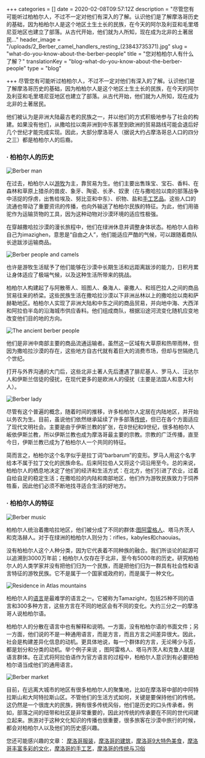 +++
categories = []
date = 2020-02-08T09:57:12Z
description = "尽管您有可能听过柏柏尔人，不过不一定对他们有深入的了解。认识他们是了解摩洛哥历史的基础，因为柏柏尔人是这个地区土生土长的民族，在今天的阿尔及利亚和毛里塔尼亚地区也建立了部落。从古代开始，他们就为人所知，现在成为北非的土著居民..."
header_image = "/uploads/2_Berber_camel_handlers_resting_(23843735371).jpg"
slug = "what-do-you-know-about-the-berber-people"
title = "您对柏柏尔人有什么了解？"
translationKey = "blog-what-do-you-know-about-the-berber-people"
type = "blog"

+++
尽管您有可能听过柏柏尔人，不过不一定对他们有深入的了解。认识他们是了解摩洛哥历史的基础，因为柏柏尔人是这个地区土生土长的民族，在今天的阿尔及利亚和毛里塔尼亚地区也建立了部落。从古代开始，他们就为人所知，现在成为北非的土著居民。

他们被认为是非洲大陆最古老的民族之一，并以他们的方式积极地参与了社会的构建。如果没有他们，从撒哈拉以南非洲到中东甚至到欧洲的贸易路线可能会退后好几个世纪才能完成实现。因此，大部分摩洛哥人（据说大约占摩洛哥总人口的四分之三）都是柏柏尔人的后裔。

### · **柏柏尔人的历史**

![Berber man](/uploads/berber14879486401_83b0b99321_b.jpg "Berber man")

在过去，柏柏尔人以[游牧](/zh/blog/nomads-in-morocco/ "摩洛哥游牧民族")为主，靠贸易为生。他们主要出售珠宝、宝石、香料、在森林和草原上猎杀的兽皮、象牙、陶瓷、长矛、奴隶（在与撒哈拉以南的部落战争中活捉的俘虏，出售给埃及、努比亚和中东）、织物、盐和[手工艺品](/zh/blog/crafts-of-morocco/ "手工艺品")。这些人口的流通也带动了重要资讯的传播，也向外输送了柏柏尔民族的特征。为此，他们用骆驼作为运输货物的工具，因为这种动物对沙漠环境的适应性极强。

在穿越撒哈拉沙漠的漫长旅程中，他们在绿洲休息并调整身体状态。柏柏尔人自称自己为imazighen，意思是“自由之人”，他们能适应严酷的气候，可以跟随着商队长途跋涉运输商品。

![Berber people and camels](/uploads/1581154572863.jpg "Berber people and camels")

也许是游牧生活赋予了他们能够在沙漠中长期生活和远距离跋涉的能力，日积月累让身体适应了极端气候，以及这种生活所带来的挑战。

柏柏尔人构建起了与阿散蒂人、班图人、桑海人、豪撒人、和班巴拉人之间的商品贸易往来的桥梁。这些民族生活在撒哈拉沙漠以下非洲丛林以上的撒哈拉以南和萨赫勒地区。柏柏尔人实现了非洲大陆和中东之间的商品贸易，并向地中海、大西洋和阿拉伯半岛的沿海城市供应香料。他们组成商队，根据沿途河流变化随机应变地改变他们目的地的方向。

![The ancient berber people](/uploads/Mali1974-151_hg.jpg)

他们是非洲中南部主要的商品流通运输者。虽然这一区域有大草原和热带雨林，但因为撒哈拉沙漠的存在，这些地方自古代就有着巨大的消费市场，但却与世隔绝几个世纪。

打开与外界沟通的大门后，这些北非土著人先后遭遇了腓尼基人、罗马人、汪达尔人和伊斯兰信徒的侵扰，在现代更多的是欧洲人的侵扰（主要是法国人和意大利人）。

![Berber lady](/uploads/berber_lady.jpg "Berber lady")

尽管有这个普遍的概念，随着时间的推移，许多柏柏尔人定居在内陆地区，并开始以务农为生。目前，虽说他们依然继承延续了许多部落[传统](/zh/blog/customs-and-traditions-of-morocco/ "摩洛哥的传统和风俗 ")，但已在各个方面适应了现代文明社会。主要是由于伊斯兰教的扩张，在8世纪和9世纪，很多柏柏尔人皈依伊斯兰教，所以伊斯兰教也成为摩洛哥最主要的宗教。宗教的广泛传播，直至今日，伊斯兰教已成为了柏柏尔人一个共同的特征。

简而言之，柏柏尔这个名字似乎是拉丁词“barbarum”的变形。罗马人用这个名字给本不属于拉丁文化的民族命名。后来阿拉伯人又将这个词沿用至今。总的来说，柏柏尔人的栖息地决定了他们的经济和生活方式：在北方，他们引进了农业，过着自给自足的稳定生活；在撒哈拉的内陆和南部地区，他们作为游牧民族致力于饲养牲畜，因此他们必须不断地找寻适合生活的好地方。

### · **柏柏尔人的特征**

![Berber music](/uploads/berbermusic9548217541_aefe6579c4_b.jpg "Berber music")

柏柏尔人统治着撒哈拉地区，他们被分成了不同的群体:[图阿雷格人](/zh/blog/do-you-know-the-tuaregs-lords-of-the-desert/ "你知道沙漠领主 - 图阿格雷格人吗？")、塔马齐茨人和克洛赫人。对于在绿洲的柏柏尔人则分为：rifles，kabyles和chaouias。

没有柏柏尔人这个人种分类，因为它代表着不同种族的融合。我们所谈论的起源可以追溯到3000万年前；柏柏尔人仅存在于北非，至今有5000年的历史。研究柏柏尔人的人类学家并没有把他们归为一个民族，而是把他们归为一群具有社会性和语言特征的游牧民族。它不是属于一个国家或政府的，而是属于一种文化。

![Residence in Atlas mountains](/uploads/1581153330881.jpg "Residence in Atlas mountains")

柏柏尔人的[语言](/zh/blog/moroccan-words-you-need-to-know/ "摩洛哥特有词汇")是最难学的语言之一。它被称为Tamazight，包括25种不同的语言和300多种方言，这些方言在不同的地区会有不同的变化。大约三分之一的摩洛哥人说柏柏尔语。

柏柏尔人的分散在语言中也有解释和说明。一方面，没有柏柏尔语的书面文件；另一方面，他们说的不是一种通用语言，而是方言，而且方言之间差异很大。因此，社会是构建差异化信息的动机。更具体地说，每一个群体的方言，无论稀少与否，都是划分和分类的动机。举个例子来说 ，图阿雷格人、塔马齐茨人和克鲁人就是语言群体。在正式将阿拉伯语作为官方语言的过程中，柏柏尔人意识到有必要把柏柏尔语当成他们的通用语言。

![Berber market](/uploads/market-canopy-stall-vendor.jpg "Berber market")

目前，在远离大城市的地区有很多柏柏尔人的聚集地，比如在摩洛哥中部的中阿特拉斯山和大阿特拉斯山区。不管他们的生活方式如何，关键是要保持他们的传统。这仍然是一个很庞大的民族，拥有很多传统风俗，他们是历史的口头传承者。例如，部落之间的纽带和社区是非常重要的，因此对传统的传承要在不同的世代间建立起来。旅游对于这种文化知识的传播也很重要，很多旅客在沙漠中旅行的时候，都会对柏柏尔人以及他们的历史感兴趣。

您还可能感兴趣的文章： [摩洛哥服装](/zh/blog/moroccan-costumes/ "摩洛哥服装")，[摩洛哥的建筑](/zh/blog/moroccan-architecture/ "摩洛哥的建筑")，[摩洛哥9大特色美食](/zh/blog/9-typical-moroccan-foods/ "摩洛哥9大特色美食")，[摩洛哥丰富多彩的文化](/zh/blog/culture-of-morocco/ "摩洛哥丰富多彩的文化 ")，[摩洛哥的手工艺](/zh/blog/crafts-of-morocco/ "摩洛哥的手工艺")，[摩洛哥的传统与习俗]()